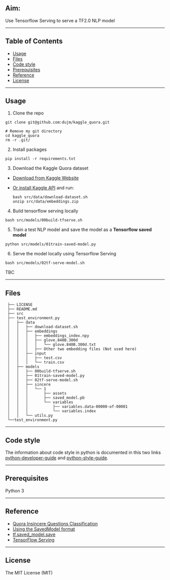 
## Aim:
Use Tensorflow Serving to serve a TF2.0 NLP model  

------
## Table of Contents
- [Usage](#usage)
- [Files](#files)
- [Code style](#code-style)
- [Prerequisites](#prerequisites)
- [Reference](#reference)
- [License](#license)


------
## Usage
1. Clone the repo

```
git clone git@github.com:dujm/kaggle_quora.git

# Remove my git directory
cd kaggle_quora
rm -r .git/
```

2. Install packages

```
pip install -r requirements.txt
```

3. Download the Kaggle Quora dataset
 * [Download from Kaggle Website](https://www.kaggle.com/c/quora-insincere-questions-classification/data)

 * [Or install Kaggle API](https://dujm.github.io/datasciences/kaggle) and run:

    ```
    bash src/data/download-dataset.sh
    unzip src/data/embeddings.zip
    ```

4. Build tensorflow serving locally

```
bash src/models/00build-tfserve.sh
```

5. Train a test NLP model and save the model as a **Tensorflow saved model**

```
python src/models/01train-saved-model.py
```

6. Serve the model locally using Tensorflow Serving

```
bash src/models/02tf-serve-model.sh
```
TBC

------
##  Files

     ├── LICENSE
     ├── README.md
     ├── src
     ├── test_environment.py
     │   ├── data
     │   │   ├── download-dataset.sh
     │   │   ├── embeddings
     │   │   │   ├── embeddings_index.npy
     │   │   │   ├── glove.840B.300d
     │   │   │   │   └── glove.840B.300d.txt
     │   │   │   ├── Other two embedding files (Not used here)
     │   │   ├── input
     │   │   │   ├── test.csv
     │   │   │   └── train.csv
     │   ├── models
     │   │   ├── 00build-tfserve.sh
     │   │   ├── 01train-saved-model.py
     │   │   ├── 02tf-serve-model.sh
     │   │   ├── sincere
     │   │   │   └── 1
     │   │   │       ├── assets
     │   │   │       ├── saved_model.pb
     │   │   │       └── variables
     │   │   │           ├── variables.data-00000-of-00001
     │   │   │           └── variables.index
     │   │   └── utils.py
     └──test_environment.py


------
## Code style
The information about code style in python is documented in this two links [python-developer-guide](https://github.com/oceanprotocol/dev-ocean/blob/master/doc/development/python-developer-guide.md) and [python-style-guide](https://github.com/oceanprotocol/dev-ocean/blob/master/doc/development/python-style-guide.md).

------
## Prerequisites
Python 3

------
## Reference
 * [Quora Insincere Questions Classification](https://www.kaggle.com/c/quora-insincere-questions-classification)
 * [Using the SavedModel format](https://www.tensorflow.org/alpha/guide/saved_model)
 * [tf.saved_model.save](https://www.tensorflow.org/versions/r2.0/api_docs/python/tf/saved_model/save)
 * [TensorFlow Serving](https://github.com/tensorflow/serving)

------
## License
The MIT License (MIT)
